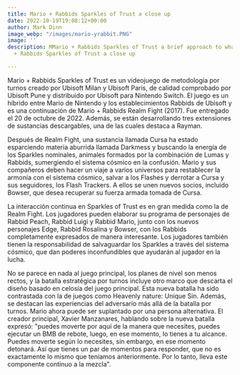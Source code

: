 ```yaml
---
title: Mario + Rabbids Sparkles of Trust a close up
date: 2022-10-19T19:08:12+00:00
author: Mark Dinn
image_webp: "/images/mario-yrabbit.PNG"
image: ''
description: MMario + Rabbids Sparkles of Trust a brief approach to what Ubisoft offersario
  + Rabbids Sparkles of Trust a close up

---
```

Mario + Rabbids Sparkles of Trust es un videojuego de metodología por turnos creado por Ubisoft Milan y Ubisoft Paris, de calidad comprobado por Ubisoft Pune y distribuido por Ubisoft para Nintendo Switch. El juego es un híbrido entre Mario de Nintendo y los establecimientos Rabbids de Ubisoft y es una continuación de Mario + Rabbids Realm Fight (2017). Fue entregado el 20 de octubre de 2022. Además, se están desarrollando tres extensiones de sustancias descargables, una de las cuales destaca a Rayman.

Después de Realm Fight, una sustancia llamada Cursa ha estado esparciendo materia aburrida llamada Darkmess y buscando la energía de los Sparkles nominales, animales formados por la combinación de Lumas y Rabbids, sumergiendo el sistema cósmico en la confusión. Mario y sus compañeros deben hacer un viaje a varios universos para restablecer la armonía con el sistema cósmico, salvar a los Flashes y derrotar a Cursa y sus seguidores, los Flash Trackers. A ellos se unen nuevos socios, incluido Bowser, que desea recuperar su fuerza armada tomada de Cursa.

La interacción continua en Sparkles of Trust es en gran medida como la de Realm Fight. Los jugadores pueden elaborar su programa de personajes de Rabbid Peach, Rabbid Luigi y Rabbid Mario, junto con los nuevos personajes Edge, Rabbid Rosalina y Bowser, con los Rabbids completamente expresados de manera interesante. Los jugadores también tienen la responsabilidad de salvaguardar los Sparkles a través del sistema cósmico, que dan poderes inconfundibles que ayudarán al jugador en la lucha.

No se parece en nada al juego principal, los planes de nivel son menos rectos, y la batalla estratégica por turnos incluye otro marco que descarta el diseño basado en celosía del juego principal. Esta nueva batalla ha sido contrastada con la de juegos como Heavenly nature: Unique Sin. Además, se destacan las experiencias del adversario más allá de la batalla por turnos. Mario ahora puede ser suplantado por una persona alternativa. El creador principal, Xavier Manzanares, hablando sobre la nueva batalla expresó: "puedes moverte por aquí de la manera que necesites, puedes ejecutar un BMB de rebote, luego, en ese momento, lo tienes a tu alcance. Puedes moverte según lo necesites, sin embargo, en ese momento detonará. Así que tienes un par de momentos para responder, que no es exactamente lo mismo que teníamos anteriormente. Por lo tanto, lleva este componente continuo a la mezcla".